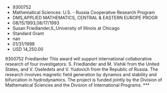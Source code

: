 
* 9300752
* Mathematical Sciences: U.S. - Russia Cooperative Research Program
* DMS,APPLIED MATHEMATICS, CENTRAL & EASTERN EUROPE PROGR
* 08/15/1993,08/17/1993
* Susan Friedlander,IL,University of Illinois at Chicago
* Standard Grant
* nan
* 01/31/1998
* USD 14,250.00

9300752 Friedlander This award will support international collaborative research
of four investigators: S. Friedlander and M. Vishik from the United States, and
V. Oseledets and V. Yudovich from the Republic of Russia. The research involves
magnetic field generation by dynamos and stability and bifurcation in
hydrodynamics. The project is funded jointly by the Division of Mathematical
Sciences and the Division of International Programs. ***
